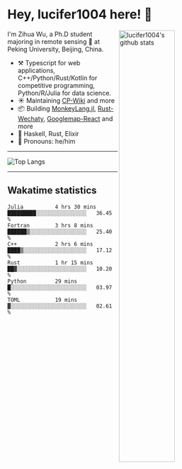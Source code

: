 # Hey, lucifer1004 here! :wave:

<img width="50%" align="right" alt="lucifer1004's github stats" src="https://github-readme-stats.vercel.app/api?username=lucifer1004&show_icons=true">

I'm Zihua Wu, a Ph.D student majoring in remote sensing :satellite: at Peking University, Beijing, China.

- :hammer_and_pick: Typescript for web applications, C++/Python/Rust/Kotlin for competitive programming, Python/R/Julia for data science.
- :sunny: Maintaining [CP-Wiki](https://cp-wiki.vercel.app) and more 
- :package: Building [MonkeyLang.jl](https://github.com/lucifer1004/MonkeyLang.jl), [Rust-Wechaty](https://github.com/wechaty/rust-wechaty), [Googlemap-React](https://github.com/googlemap-react/googlemap-react) and more
- :seedling: Haskell, Rust, Elixir
- :man: Pronouns: he/him

---

![Top Langs](https://github-readme-stats.vercel.app/api/top-langs/?username=lucifer1004&layout=compact)

---

## Wakatime statistics

<!--START_SECTION:waka-->

```text
Julia          4 hrs 30 mins   █████████░░░░░░░░░░░░░░░░   36.45 %
Fortran        3 hrs 8 mins    ██████▒░░░░░░░░░░░░░░░░░░   25.40 %
C++            2 hrs 6 mins    ████▒░░░░░░░░░░░░░░░░░░░░   17.12 %
Rust           1 hr 15 mins    ██▓░░░░░░░░░░░░░░░░░░░░░░   10.20 %
Python         29 mins         █░░░░░░░░░░░░░░░░░░░░░░░░   03.97 %
TOML           19 mins         ▓░░░░░░░░░░░░░░░░░░░░░░░░   02.61 %
```

<!--END_SECTION:waka-->
